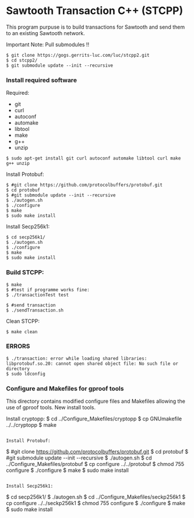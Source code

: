 
# Sawtooth Transaction C++ (STCPP)

This program purpuse is to build transactions for Sawtooth and send them to an existing Sawtooth network.

Important Note: Pull submodules !!
```
$ git clone https://gogs.gerrits-luc.com/luc/stcpp2.git
$ cd stcpp2/
$ git submodule update --init --recursive
```

### Install required software

Required:
  * git
  * curl
  * autoconf
  * automake
  * libtool
  * make
  * g++
  * unzip


```
$ sudo apt-get install git curl autoconf automake libtool curl make g++ unzip
```

Install Protobuf:
```
$ #git clone https://github.com/protocolbuffers/protobuf.git
$ cd protobuf
$ #git submodule update --init --recursive
$ ./autogen.sh
$ ./configure
$ make
$ sudo make install
```

Install Secp256k1:
```
$ cd secp256k1/
$ ./autogen.sh
$ ./configure
$ make
$ sudo make install
```

### Build STCPP:
```
$ make
$ #test if programme works fine:
$ ./transactionTest test

$ #send transaction
$ ./sendTransaction.sh
```

Clean STCPP:
```
$ make clean
```


### ERRORS

```
$ ./transaction: error while loading shared libraries: libprotobuf.so.20: cannot open shared object file: No such file or directory
$ sudo ldconfig
```


### Configure and Makefiles for gproof tools

This directory contains modified configure files and Makefiles allowing the use of gproof tools. New install tools.

Install cryptopp:
$ cd ../Configure_Makefiles/cryptopp
$ cp GNUmakefile ../../cryptopp
$ make
```

Install Protobuf:
```
$ #git clone https://github.com/protocolbuffers/protobuf.git
$ cd protobuf
$ #git submodule update --init --recursive
$ ./autogen.sh
$ cd ../Configure_Makefiles/protobuf
$ cp configure ../../protobuf
$ chmod 755 configure
$ ./configure
$ make
$ sudo make install
```

Install Secp256k1:
```
$ cd secp256k1/
$ ./autogen.sh
$ cd ../Configure_Makefiles/seckp256k1
$ cp configure ../../seckp256k1
$ chmod 755 configure
$ ./configure
$ make
$ sudo make install
```